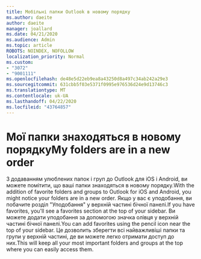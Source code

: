 ```yaml
---
title: Мобільні папки Outlook в новому порядку
ms.author: daeite
author: daeite
manager: joallard
ms.date: 04/21/2020
ms.audience: Admin
ms.topic: article
ROBOTS: NOINDEX, NOFOLLOW
localization_priority: Normal
ms.custom:
- "3072"
- "9001111"
ms.openlocfilehash: de48e5d22eb9ea8a43250d8a497c34ab242a29e3
ms.sourcegitcommit: 631cbb5f03e5371f0995e976536d24e9d13746c3
ms.translationtype: MT
ms.contentlocale: uk-UA
ms.lasthandoff: 04/22/2020
ms.locfileid: "43764857"
---
```

# <a name="my-folders-are-in-a-new-order"></a><span data-ttu-id="b51d9-102">Мої папки знаходяться в новому порядку</span><span class="sxs-lookup"><span data-stu-id="b51d9-102">My folders are in a new order</span></span>

<span data-ttu-id="b51d9-103">З додаванням улюблених папок і груп до Outlook для iOS і Android, ви можете помітити, що ваші папки знаходяться в новому порядку.</span><span class="sxs-lookup"><span data-stu-id="b51d9-103">With the addition of favorite folders and groups to Outlook for iOS and Android, you might notice your folders are in a new order.</span></span> <span data-ttu-id="b51d9-104">Якщо у вас є уподобання, ви побачите розділ "Уподобання" у верхній частині бічної панелі.</span><span class="sxs-lookup"><span data-stu-id="b51d9-104">If you have favorites, you'll see a favorites section at the top of your sidebar.</span></span> <span data-ttu-id="b51d9-105">Ви можете додати уподобання за допомогою значка олівця у верхній частині бічної панелі.</span><span class="sxs-lookup"><span data-stu-id="b51d9-105">You can add favorites using the pencil icon near the top of your sidebar.</span></span> <span data-ttu-id="b51d9-106">Це дозволить зберегти всі найважливіші папки та групи у верхній частині, де ви можете легко отримати доступ до них.</span><span class="sxs-lookup"><span data-stu-id="b51d9-106">This will keep all your most important folders and groups at the top where you can easily access them.</span></span>